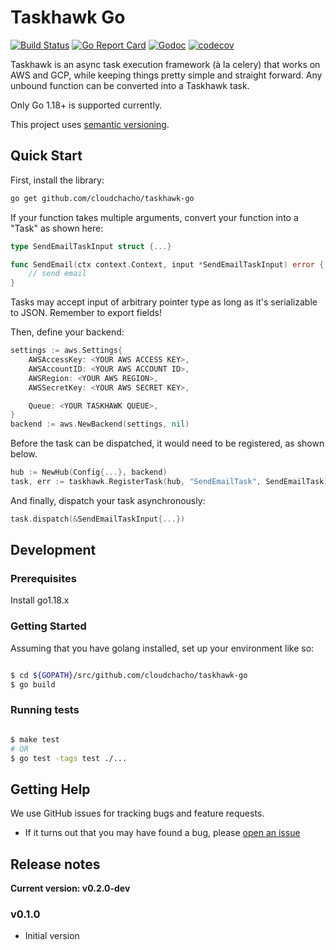 # Taskhawk Go

[![Build Status](https://github.com/cloudchacho/taskhawk-go/checks)](https://github.com/cloudchacho/taskhawk-go/actions/workflows/gotest.yml/badge.svg)
[![Go Report Card](https://goreportcard.com/badge/github.com/cloudchacho/taskhawk-go)](https://goreportcard.com/report/github.com/cloudchacho/taskhawk-go)
[![Godoc](https://godoc.org/github.com/cloudchacho/taskhawk-go?status.svg)](http://godoc.org/github.com/cloudchacho/taskhawk-go)
[![codecov](https://codecov.io/gh/cloudchacho/taskhawk-go/branch/main/graph/badge.svg?token=H6VWFF04JD)](https://codecov.io/gh/cloudchacho/taskhawk-go)

Taskhawk is an async task execution framework (à la celery) that works on AWS and GCP, while keeping
things pretty simple and straight forward. Any unbound function can be converted into a Taskhawk task.

Only Go 1.18+ is supported currently.

This project uses [semantic versioning](http://semver.org/).

## Quick Start

First, install the library:

```bash
go get github.com/cloudchacho/taskhawk-go
```

If your function takes multiple arguments, convert your function into a "Task" as shown here:

```go
type SendEmailTaskInput struct {...}

func SendEmail(ctx context.Context, input *SendEmailTaskInput) error {
    // send email
}
```

Tasks may accept input of arbitrary pointer type as long as it's serializable to JSON. Remember to export fields!

Then, define your backend:

```go
settings := aws.Settings{
    AWSAccessKey: <YOUR AWS ACCESS KEY>,
    AWSAccountID: <YOUR AWS ACCOUNT ID>,
    AWSRegion: <YOUR AWS REGION>,
    AWSSecretKey: <YOUR AWS SECRET KEY>,

    Queue: <YOUR TASKHAWK QUEUE>,
}
backend := aws.NewBackend(settings, nil)
```

Before the task can be dispatched, it would need to be registered, as shown below.

```go
hub := NewHub(Config{...}, backend)
task, err := taskhawk.RegisterTask(hub, "SendEmailTask", SendEmailTask)
```

And finally, dispatch your task asynchronously:

```go
task.dispatch(&SendEmailTaskInput{...})
```

## Development

### Prerequisites

Install go1.18.x

### Getting Started

Assuming that you have golang installed, set up your environment like so:

```bash

$ cd ${GOPATH}/src/github.com/cloudchacho/taskhawk-go
$ go build
```

### Running tests

```bash

$ make test  
# OR
$ go test -tags test ./...
```

## Getting Help

We use GitHub issues for tracking bugs and feature requests.

* If it turns out that you may have found a bug, please [open an issue](https://github.com/cloudchacho/taskhawk-go/issues/new>)

## Release notes

**Current version: v0.2.0-dev**

### v0.1.0

  - Initial version

